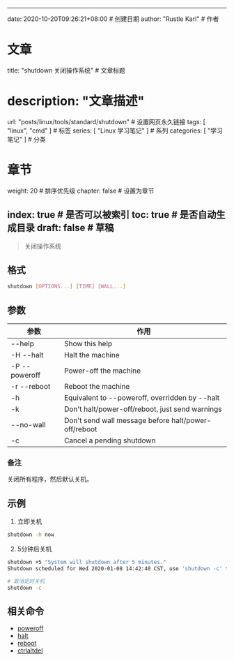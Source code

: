 ---
date: 2020-10-20T09:26:21+08:00  # 创建日期
author: "Rustle Karl"  # 作者

# 文章
title: "shutdown 关闭操作系统"  # 文章标题
# description: "文章描述"
url:  "posts/linux/tools/standard/shutdown"  # 设置网页永久链接
tags: [ "linux", "cmd" ]  # 标签
series: [ "Linux 学习笔记" ]  # 系列
categories: [ "学习笔记" ]  # 分类

# 章节
weight: 20 # 排序优先级
chapter: false  # 设置为章节

index: true  # 是否可以被索引
toc: true  # 是否自动生成目录
draft: false  # 草稿
----

> 关闭操作系统

## 格式

```bash
shutdown [OPTIONS...] [TIME] [WALL...]
```

## 参数

| 参数 | 作用 |
| -------- | -------- |
| --help | Show this help |
| -H --halt | Halt the machine |
| -P --poweroff | Power-off the machine |
| -r --reboot | Reboot the machine |
| -h | Equivalent to --poweroff, overridden by --halt |
| -k | Don't halt/power-off/reboot, just send warnings |
| --no-wall | Don't send wall message before halt/power-off/reboot |
| -c | Cancel a pending shutdown |

### 备注

关闭所有程序，然后默认关机。

## 示例

1. 立即关机

```bash
shutdown -h now
```

2. 5分钟后关机

```bash
shutdown +5 "System will shutdown after 5 minutes."
Shutdown scheduled for Wed 2020-01-08 14:42:40 CST, use 'shutdown -c' to cancel.

# 取消定时关机
shutdown -c
```

## 相关命令

- [poweroff](poweroff.md)
- [halt](halt.md)
- [reboot](reboot.md)
- [ctrlaltdel](ctrlaltdel.md)
